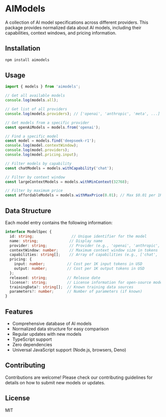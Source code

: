 # AIModels

A collection of AI model specifications across different providers. This package provides normalized data about AI models, including their capabilities, context windows, and pricing information.

## Installation

```bash
npm install aimodels
```

## Usage

```typescript
import { models } from 'aimodels';

// Get all available models
console.log(models.all);

// Get list of all providers
console.log(models.providers); // ['openai', 'anthropic', 'meta', ...]

// Get models from a specific provider
const openAiModels = models.from('openai');

// Find a specific model
const model = models.find('deepseek-r1');
console.log(model.contextWindow);
console.log(model.providers); 
console.log(model.pricing.input);

// Filter models by capability
const chatModels = models.withCapability('chat');

// Filter by context window
const largeContextModels = models.withMinContext(32768);

// Filter by maximum price
const affordableModels = models.withMaxPrice(0.01); // Max $0.01 per 1K tokens
```

## Data Structure

Each model entry contains the following information:

```typescript
interface ModelSpec {
  id: string;                 // Unique identifier for the model
  name: string;              // Display name
  provider: string;          // Provider (e.g., 'openai', 'anthropic', etc.)
  contextWindow: number;     // Maximum context window size in tokens
  capabilities: string[];    // Array of capabilities (e.g., ['chat', 'completion'])
  pricing: {
    input: number;          // Cost per 1K input tokens in USD
    output: number;         // Cost per 1K output tokens in USD
  };
  released: string;         // Release date
  license?: string;         // License information for open-source models
  trainingData?: string[];  // Known training data sources
  parameters?: number;      // Number of parameters (if known)
}
```

## Features

- Comprehensive database of AI models
- Normalized data structure for easy comparison
- Regular updates with new models
- TypeScript support
- Zero dependencies
- Universal JavaScript support (Node.js, browsers, Deno)

## Contributing

Contributions are welcome! Please check our contributing guidelines for details on how to submit new models or updates.

## License

MIT
